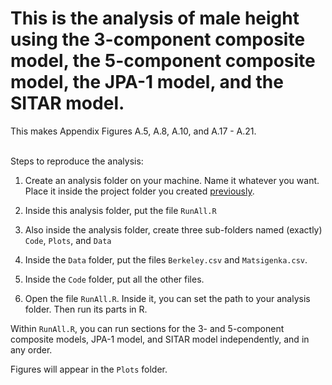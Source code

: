 # This is the analysis of male height using the 3-component composite model, the 5-component composite model, the JPA-1 model, and the SITAR model.

This makes Appendix Figures A.5, A.8, A.10, and A.17 - A.21.

<br/>
Steps to reproduce the analysis:

1) Create an analysis folder on your machine. Name it whatever you want. Place it inside the project folder you created [previously](../README_growth.md). 

2) Inside this analysis folder, put the file ``RunAll.R``

3) Also inside the analysis folder, create three sub-folders named (exactly) ``Code``, ``Plots``, and ``Data``

4) Inside the ``Data`` folder, put the files ``Berkeley.csv`` and ``Matsigenka.csv``.

5) Inside the ``Code`` folder, put all the other files.

6) Open the file ``RunAll.R``. Inside it, you can set the path to your analysis folder. Then run its parts in R.

Within ``RunAll.R``, you can run sections for the 3- and 5-component composite models, JPA-1 model, and SITAR model independently, and in any order.

Figures will appear in the ``Plots`` folder.

